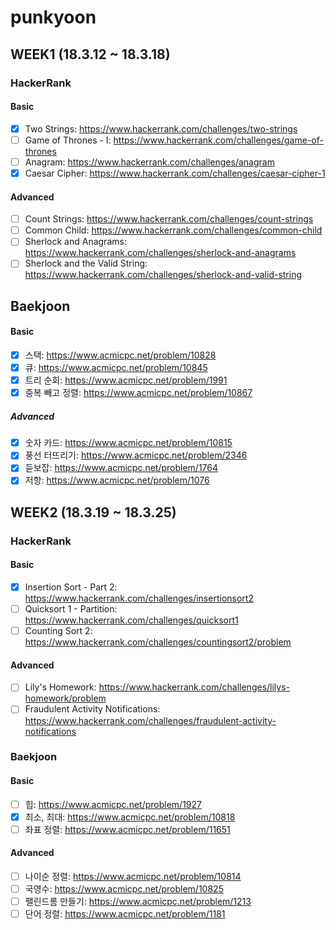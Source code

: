 # punkyoon

## WEEK1 (18.3.12 ~ 18.3.18)

### HackerRank

#### Basic

- [x] Two Strings: https://www.hackerrank.com/challenges/two-strings
- [ ] Game of Thrones - I: https://www.hackerrank.com/challenges/game-of-thrones
- [ ] Anagram: https://www.hackerrank.com/challenges/anagram
- [x] Caesar Cipher: https://www.hackerrank.com/challenges/caesar-cipher-1

#### Advanced

- [ ] Count Strings: https://www.hackerrank.com/challenges/count-strings
- [ ] Common Child: https://www.hackerrank.com/challenges/common-child
- [ ] Sherlock and Anagrams: https://www.hackerrank.com/challenges/sherlock-and-anagrams
- [ ] Sherlock and the Valid String: https://www.hackerrank.com/challenges/sherlock-and-valid-string

## Baekjoon

#### Basic
- [x] 스택: https://www.acmicpc.net/problem/10828
- [x] 큐: https://www.acmicpc.net/problem/10845
- [x] 트리 순회: https://www.acmicpc.net/problem/1991
- [x] 중복 빼고 정렬: https://www.acmicpc.net/problem/10867

##### Advanced
- [x] 숫자 카드: https://www.acmicpc.net/problem/10815
- [x] 풍선 터뜨리기: https://www.acmicpc.net/problem/2346
- [x] 듣보잡: https://www.acmicpc.net/problem/1764
- [x] 저항: https://www.acmicpc.net/problem/1076

## WEEK2 (18.3.19 ~ 18.3.25)

### HackerRank

#### Basic

- [x] Insertion Sort - Part 2: https://www.hackerrank.com/challenges/insertionsort2
- [ ] Quicksort 1 - Partition: https://www.hackerrank.com/challenges/quicksort1
- [ ] Counting Sort 2: https://www.hackerrank.com/challenges/countingsort2/problem

#### Advanced

- [ ] Lily's Homework: https://www.hackerrank.com/challenges/lilys-homework/problem
- [ ] Fraudulent Activity Notifications: https://www.hackerrank.com/challenges/fraudulent-activity-notifications

### Baekjoon

#### Basic
- [ ] 힙: https://www.acmicpc.net/problem/1927
- [x] 최소, 최대: https://www.acmicpc.net/problem/10818
- [ ] 좌표 정렬: https://www.acmicpc.net/problem/11651

#### Advanced
- [ ] 나이순 정렬: https://www.acmicpc.net/problem/10814
- [ ] 국영수: https://www.acmicpc.net/problem/10825
- [ ] 팰린드롬 만들기: https://www.acmicpc.net/problem/1213
- [ ] 단어 정렬: https://www.acmicpc.net/problem/1181
